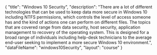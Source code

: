 {
	"title": "Windows 10 Security",
	"description": "There are a lot of different technologies that can be used to keep data more secure in Windows 10 including NTFS permissions, which controls the level of access someone has and the kind of actions one can perform on different files. The topics that are covered range from data security, host security, application management to recovery of the operating system. This is designed for a broad range of individuals including help-desk technicians to the average end-user seeking to implement a more secure Windows 10 environment.",
	"dataFileName": "windows10Security",
	"layout": "course"
}
